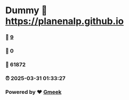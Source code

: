 # Dummy :link: https://planenalp.github.io 
### :page_facing_up: [9](https://planenalp.github.io/tag.html) 
### :speech_balloon: 0 
### :hibiscus: 61872 
### :alarm_clock: 2025-03-31 01:33:27 
### Powered by :heart: [Gmeek](https://github.com/Meekdai/Gmeek)
